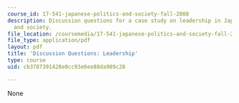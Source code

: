```yaml
---
course_id: 17-541-japanese-politics-and-society-fall-2008
description: Discussion questions for a case study on leadership in Japanese politics
  and society.
file_location: /coursemedia/17-541-japanese-politics-and-society-fall-2008/cb3787391428e0cc93e6ee88da989c28_questions1.pdf
file_type: application/pdf
layout: pdf
title: 'Discussion Questions: Leadership'
type: course
uid: cb3787391428e0cc93e6ee88da989c28

---
```

None